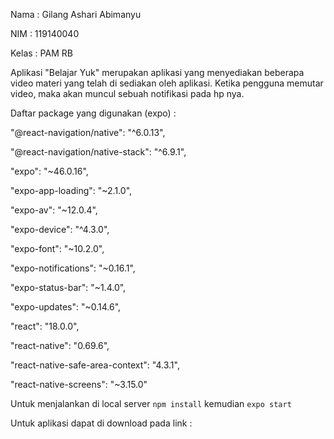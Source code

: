 Nama : Gilang Ashari Abimanyu

NIM : 119140040

Kelas : PAM RB

Aplikasi "Belajar Yuk" merupakan aplikasi yang menyediakan beberapa video materi yang telah di sediakan oleh aplikasi.
Ketika pengguna memutar video, maka akan muncul sebuah notifikasi pada hp nya.

Daftar package yang digunakan (expo) :

"@react-navigation/native": "^6.0.13",

"@react-navigation/native-stack": "^6.9.1",

"expo": "~46.0.16",

"expo-app-loading": "~2.1.0",

"expo-av": "~12.0.4",

"expo-device": "^4.3.0",

"expo-font": "~10.2.0",

"expo-notifications": "~0.16.1",

"expo-status-bar": "~1.4.0",

"expo-updates": "~0.14.6",

"react": "18.0.0",

"react-native": "0.69.6",

"react-native-safe-area-context": "4.3.1",

"react-native-screens": "~3.15.0"

 Untuk menjalankan di local server ```npm install```
 kemudian ```expo start```
 
 Untuk aplikasi dapat di download pada link :
 
 
    
